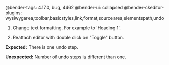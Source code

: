 @bender-tags: 4.17.0, bug, 4462
@bender-ui: collapsed
@bender-ckeditor-plugins: wysiwygarea,toolbar,basicstyles,link,format,sourcearea,elementspath,undo


1. Change text formatting. For example to 'Heading 1'.

2. Reattach editor with double click on "Toggle" button.

**Expected:** There is one undo step.

**Unexpected:** Number of undo steps is different than one.
